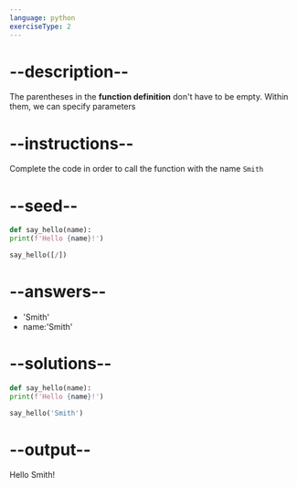 ```yaml
---
language: python
exerciseType: 2
---
```


# --description--

The parentheses in the __function definition__ don't have to be empty.
Within them, we can specify parameters

# --instructions--

Complete the code in order to call the function with the name `Smith`

# --seed--

```python
def say_hello(name):
print(f'Hello {name}!')

say_hello([/])
```

# --answers--

- 'Smith'
- name:'Smith'

# --solutions--

```python
def say_hello(name):
print(f'Hello {name}!')

say_hello('Smith')
```

# --output--

Hello Smith!

